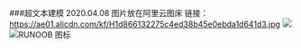 ###超文本建模
2020.04.08
图片放在阿里云图床
链接：https://ae01.alicdn.com/kf/H1d866132275c4ed38b45e0ebda1d641d3.jpg
![](https://ae01.alicdn.com/kf/H1d866132275c4ed38b45e0ebda1d641d3.jpg)
![RUNOOB 图标](http://static.runoob.com/images/runoob-logo.png)
